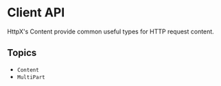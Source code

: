 # Client API

HttpX's Content provide common useful types for HTTP request content.

## Topics

- ``Content``
- ``MultiPart``
